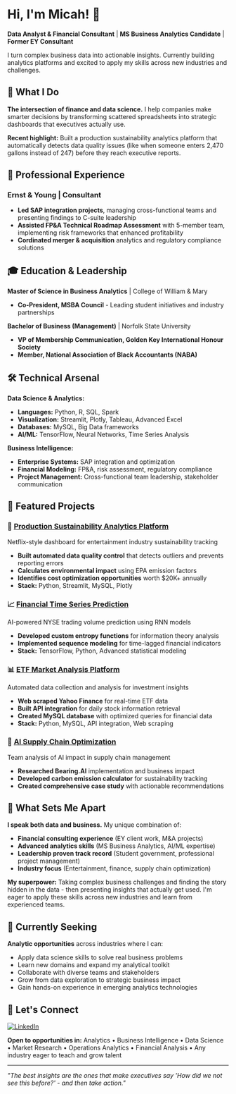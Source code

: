 # Hi, I'm Micah! 👋

**Data Analyst & Financial Consultant** | **MS Business Analytics Candidate** | **Former EY Consultant**

I turn complex business data into actionable insights. Currently building analytics platforms and excited to apply my skills across new industries and challenges.


## 🚀 What I Do

**The intersection of finance and data science.** I help companies make smarter decisions by transforming scattered spreadsheets into strategic dashboards that executives actually use.

**Recent highlight:** Built a production sustainability analytics platform that automatically detects data quality issues (like when someone enters 2,470 gallons instead of 247) before they reach executive reports.



## 💼 Professional Experience

### Ernst & Young | Consultant
- **Led SAP integration projects**, managing cross-functional teams and presenting findings to C-suite leadership
- **Assisted FP&A Technical Roadmap Assessment** with 5-member team, implementing risk frameworks that enhanced profitability
- **Cordinated merger & acquisition** analytics and regulatory compliance solutions



## 🎓 Education & Leadership

**Master of Science in Business Analytics** | College of William & Mary
- **Co-President, MSBA Council** - Leading student initiatives and industry partnerships

**Bachelor of Business (Management)** | Norfolk State University
- **VP of Membership Communication, Golden Key International Honour Society**
- **Member, National Association of Black Accountants (NABA)**



## 🛠️ Technical Arsenal

**Data Science & Analytics:**
- **Languages:** Python, R, SQL, Spark
- **Visualization:** Streamlit, Plotly, Tableau, Advanced Excel
- **Databases:** MySQL, Big Data frameworks
- **AI/ML:** TensorFlow, Neural Networks, Time Series Analysis

**Business Intelligence:**
- **Enterprise Systems:** SAP integration and optimization
- **Financial Modeling:** FP&A, risk assessment, regulatory compliance
- **Project Management:** Cross-functional team leadership, stakeholder communication



## 🎯 Featured Projects

### 🌱 [Production Sustainability Analytics Platform](https://github.com/MThompson384/Sustainability-Analytics)
Netflix-style dashboard for entertainment industry sustainability tracking
- **Built automated data quality control** that detects outliers and prevents reporting errors
- **Calculates environmental impact** using EPA emission factors
- **Identifies cost optimization opportunities** worth $20K+ annually
- **Stack:** Python, Streamlit, MySQL, Plotly

### 📈 [Financial Time Series Prediction](https://github.com/MThompson384/Artificial-Intelligence)
AI-powered NYSE trading volume prediction using RNN models
- **Developed custom entropy functions** for information theory analysis
- **Implemented sequence modeling** for time-lagged financial indicators
- **Stack:** TensorFlow, Python, Advanced statistical modeling

### 📊 [ETF Market Analysis Platform](https://github.com/MThompson384/Big-Data)
Automated data collection and analysis for investment insights
- **Web scraped Yahoo Finance** for real-time ETF data
- **Built API integration** for daily stock information retrieval
- **Created MySQL database** with optimized queries for financial data
- **Stack:** Python, MySQL, API integration, Web scraping

### 🤖 [AI Supply Chain Optimization](https://github.com/MThompson384/Bearing.AI-Project)
Team analysis of AI impact in supply chain management
- **Researched Bearing.AI** implementation and business impact
- **Developed carbon emission calculator** for sustainability tracking
- **Created comprehensive case study** with actionable recommendations



## 🌟 What Sets Me Apart

**I speak both data and business.** My unique combination of:
- **Financial consulting experience** (EY client work, M&A projects)
- **Advanced analytics skills** (MS Business Analytics, AI/ML expertise) 
- **Leadership proven track record** (Student government, professional project management)
- **Industry focus** (Entertainment, finance, supply chain optimization)

**My superpower:** Taking complex business challenges and finding the story hidden in the data - then presenting insights that actually get used. I'm eager to apply these skills across new industries and learn from experienced teams.



## 🎯 Currently Seeking

**Analytic opportunities** across industries where I can:
- Apply data science skills to solve real business problems
- Learn new domains and expand my analytical toolkit
- Collaborate with diverse teams and stakeholders
- Grow from data exploration to strategic business impact
- Gain hands-on experience in emerging analytics technologies



## 🤝 Let's Connect

[![LinkedIn](https://img.shields.io/badge/LinkedIn-0077B5?style=for-the-badge&logo=linkedin&logoColor=white)](https://www.linkedin.com/in/micah-thompson-/)

**Open to opportunities in:** Analytics • Business Intelligence • Data Science • Market Research • Operations Analytics • Financial Analysis • Any industry eager to teach and grow talent

---

*"The best insights are the ones that make executives say 'How did we not see this before?' - and then take action."*
